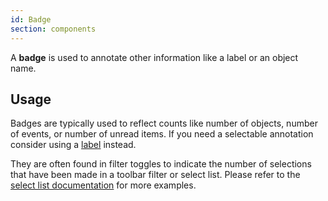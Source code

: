 ```yaml
---
id: Badge
section: components
---
```

A **badge** is used to annotate other information like a label or an object name. 

## Usage

Badges are typically used to reflect counts like number of objects, number of events, or number of unread items. If you need a selectable annotation consider using a [label](/components/label) instead.

They are often found in filter toggles to indicate the number of selections that have been made in a toolbar filter or select list. Please refer to the 
[select list documentation](/components/select/design-guidelines#checkbox-select) for more examples.